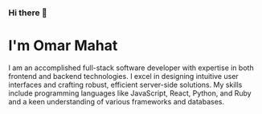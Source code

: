 ### Hi there 👋

# I'm Omar Mahat

I am an accomplished full-stack software developer with expertise in both frontend and backend technologies. I excel in designing intuitive user interfaces and crafting robust, efficient server-side solutions. My skills include programming languages like JavaScript, React, Python, and Ruby and a keen understanding of various frameworks and databases.

<!--
**omari25/omari25** is a ✨ _special_ ✨ repository because its `README.md` (this file) appears on your GitHub profile.

Here are some ideas to get you started:

- 🔭 I’m currently working on ...
- 🌱 I’m currently learning ...
- 👯 I’m looking to collaborate on ...
- 🤔 I’m looking for help with ...
- 💬 Ask me about ...
- 📫 How to reach me: ...
- 😄 Pronouns: ...
- ⚡ Fun fact: ...
-->
